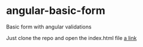 # angular-basic-form
Basic form with angular validations

Just clone the repo and open the index.html file
[a link](http://htmlpreview.github.io/?https://github.com/anveshatge/angular-basic-form/blob/master/index.html)
